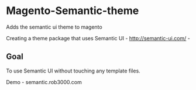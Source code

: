Magento-Semantic-theme
======================

Adds the semantic ui theme to magento

Creating a theme package that uses Semantic UI - http://semantic-ui.com/ -


Goal
-------------

To use Semantic UI without touching any template files.

Demo - semantic.rob3000.com